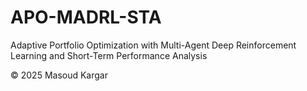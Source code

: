 # APO-MADRL-STA
Adaptive Portfolio Optimization with Multi-Agent Deep Reinforcement Learning and Short-Term Performance Analysis

© 2025 Masoud Kargar

